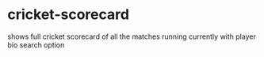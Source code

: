 # cricket-scorecard
shows full cricket scorecard of all the matches running currently with player bio search option
